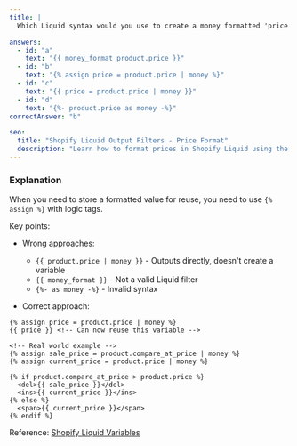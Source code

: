 ```yaml
---
title: |
  Which Liquid syntax would you use to create a money formatted 'price' variable? 💰

answers:
  - id: "a"
    text: "{{ money_format product.price }}"
  - id: "b"
    text: "{% assign price = product.price | money %}"
  - id: "c"
    text: "{{ price = product.price | money }}"
  - id: "d"
    text: "{%- product.price as money -%}"
correctAnswer: "b"

seo:
  title: "Shopify Liquid Output Filters - Price Format"
  description: "Learn how to format prices in Shopify Liquid using the `money` filter."
---
```


### Explanation

When you need to store a formatted value for reuse, you need to use `{% assign %}` with logic tags.

Key points:
- Wrong approaches:
  - `{{ product.price | money }}` - Outputs directly, doesn't create a variable
  - `{{ money_format }}` - Not a valid Liquid filter
  - `{%- as money -%}` - Invalid syntax

- Correct approach:
```liquid
{% assign price = product.price | money %}
{{ price }} <!-- Can now reuse this variable -->

<!-- Real world example -->
{% assign sale_price = product.compare_at_price | money %}
{% assign current_price = product.price | money %}

{% if product.compare_at_price > product.price %}
  <del>{{ sale_price }}</del>
  <ins>{{ current_price }}</ins>
{% else %}
  <span>{{ current_price }}</span>
{% endif %}
```

Reference: [Shopify Liquid Variables](https://shopify.dev/docs/api/liquid/basics/variables) 